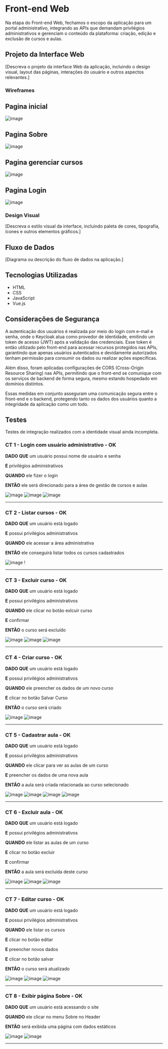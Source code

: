 # Front-end Web

Na etapa do Front-end Web, fechamos o escopo da aplicação para um portal administrativo, integrando as APIs que demandam privilégios administrativos e gerenciam o conteúdo da plataforma: criação, edição e exclusão de cursos e aulas.

## Projeto da Interface Web

[Descreva o projeto da interface Web da aplicação, incluindo o design visual, layout das páginas, interações do usuário e outros aspectos relevantes.]

### Wireframes

## Pagina inicial
![image](https://github.com/user-attachments/assets/27ee77ee-29a9-4d1d-bdfc-a38ee920e36f)

## Pagina Sobre
![image](https://github.com/user-attachments/assets/253acf7d-2a60-4cb3-a795-5026be34ea3a)

## Pagina gerenciar cursos
![image](https://github.com/user-attachments/assets/b447fa41-6eaf-47e9-a44f-510bf46476d5)

## Pagina Login
![image](https://github.com/user-attachments/assets/b362165d-2ba8-4e96-a7b3-60bdf6db4c4a)


### Design Visual

[Descreva o estilo visual da interface, incluindo paleta de cores, tipografia, ícones e outros elementos gráficos.]

## Fluxo de Dados

[Diagrama ou descrição do fluxo de dados na aplicação.]

## Tecnologias Utilizadas
- HTML
- CSS
- JavaScript
- Vue.js

## Considerações de Segurança

A autenticação dos usuários é realizada por meio do login com e-mail e senha, onde o Keycloak atua como provedor de identidade, emitindo um token de acesso (JWT) após a validação das credenciais. Esse token é então utilizado pelo front-end para acessar recursos protegidos nas APIs, garantindo que apenas usuários autenticados e devidamente autorizados tenham permissão para consumir os dados ou realizar ações específicas.

Além disso, foram aplicadas configurações de CORS (Cross-Origin Resource Sharing) nas APIs, permitindo que o front-end se comunique com os serviços de backend de forma segura, mesmo estando hospedado em domínios distintos.

Essas medidas em conjunto asseguram uma comunicação segura entre o front-end e o backend, protegendo tanto os dados dos usuários quanto a integridade da aplicação como um todo.

## Testes
Testes de integração realizados com a identidade visual ainda incompleta.

### CT 1 - Login com usuário administrativo - OK

**DADO QUE** um usuário possui nome de usuário e senha

**E** privilégios administrativos

**QUANDO** ele fizer o login

**ENTÃO** ele será direcionado para a área de gestão de cursos e aulas

![image](./img/testes-front/CT1-01.png)
![image](./img/testes-front/CT1-02.png)
![image](./img/testes-front/CT1-03.png)

---

### CT 2 - Listar cursos - OK

**DADO QUE** um usuário está logado

**E** possui privilégios administrativos

**QUANDO** ele acessar a área administrativa

**ENTÃO** ele conseguirá listar todos os cursos cadastrados

![image](./img/testes-front/CT2-01.png)
!

---

### CT 3 - Excluir curso - OK

**DADO QUE** um usuário está logado

**E** possui privilégios administrativos

**QUANDO** ele clicar no botão exlcuir curso

**E** confirmar

**ENTÃO** o curso será excluído

![image](./img/testes-front/CT3-01.png)
![image](./img/testes-front/CT3-02.png)
![image](./img/testes-front/CT3-03.png)

---

### CT 4 - Criar curso - OK

**DADO QUE** um usuário está logado

**E** possui privilégios administrativos

**QUANDO** ele preencher os dados de um novo curso

**E** clicar no botão Salvar Curso

**ENTÃO** o curso será criado

![image](./img/testes-front/CT4-01.png)
![image](./img/testes-front/CT4-02.png)

---

### CT 5 - Cadastrar aula - OK

**DADO QUE** um usuário está logado

**E** possui privilégios administrativos

**QUANDO** ele clicar para ver as aulas de um curso

**E** preencher os dados de uma nova aula

**ENTÃO** a aula será criada relacionada ao curso selecionado

![image](./img/testes-front/CT5-01.png)
![image](./img/testes-front/CT5-02.png)
![image](./img/testes-front/CT5-03.png)
![image](./img/testes-front/CT5-04.png)

---

### CT 6 - Excluir aula - OK

**DADO QUE** um usuário está logado

**E** possui privilégios administrativos

**QUANDO** ele listar as aulas de um curso

**E** clicar no botão excluir

**E** confirmar

**ENTÃO** a aula será excluída deste curso

![image](./img/testes-front/CT6-01.png)
![image](./img/testes-front/CT6-02.png)
![image](./img/testes-front/CT6-03.png)

---

### CT 7 - Editar curso - OK

**DADO QUE** um usuário está logado

**E** possui privilégios administrativos

**QUANDO** ele listar os cursos

**E** clicar no botão editar

**E** preencher novos dados

**E** clicar no botão salvar

**ENTÃO** o curso será atualizado

![image](./img/testes-front/CT7-01.png)
![image](./img/testes-front/CT7-02.png)
![image](./img/testes-front/CT7-03.png)

---

### CT 8 - Exibir página Sobre - OK

**DADO QUE** um usuário está acessando o site

**QUANDO** ele clicar no menu Sobre no Header

**ENTÃO** será exibida uma página com dados estáticos

![image](./img/testes-front/CT8-01.png)
![image](./img/testes-front/CT8-02.png)


---

